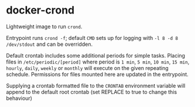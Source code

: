 # docker-crond

Lightweight image to run `crond`.

Entrypoint runs `crond -f`; default `CMD` sets up for logging with `-l 8 -d 8 /dev/stdout` and can be overridden.

Default crontab includes some additional periods for simple tasks. Placing files in `/etc/periodic/[period]` where period is `1 min`, `5 min`, `10 min`, `15 min`, `hourly`, `daily`, `weekly` or `monthly` will execute on the given repeating schedule. Permissions for files mounted here are updated in the entrypoint.

Supplying a crontab formatted file to the `CRONTAB` environment variable will append to the default root crontab (set REPLACE to true to change this behaviour)
